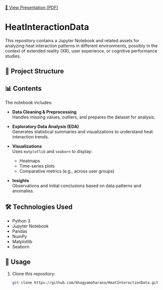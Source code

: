 [📑 View Presentation (PDF)](https://github.com/bhagyamoharana/HeatInteractionData/blob/main/Assets/TG4.pdf)

# HeatInteractionData

This repository contains a Jupyter Notebook and related assets for analyzing heat interaction patterns in different environments, possibly in the context of extended reality (XR), user experience, or cognitive performance studies.

## 📁 Project Structure


## 📊 Contents

The notebook includes:

- **Data Cleaning & Preprocessing**  
  Handles missing values, outliers, and prepares the dataset for analysis.

- **Exploratory Data Analysis (EDA)**  
  Generates statistical summaries and visualizations to understand heat interaction trends.

- **Visualizations**  
  Uses `matplotlib` and `seaborn` to display:
  - Heatmaps
  - Time-series plots
  - Comparative metrics (e.g., across user groups)

- **Insights**  
  Observations and initial conclusions based on data patterns and anomalies.

## 🛠️ Technologies Used

- Python 3
- Jupyter Notebook
- Pandas
- NumPy
- Matplotlib
- Seaborn

## 📌 Usage

1. Clone this repository:
   ```bash
   git clone https://github.com/bhagyamoharana/HeatInteractionData.git
